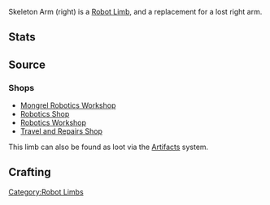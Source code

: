 Skeleton Arm (right) is a [Robot Limb](Robot_Limbs.md "wikilink"), and a
replacement for a lost right arm.

## Stats

## Source

### Shops

- [Mongrel Robotics Workshop](Mongrel_Robotics_Workshop.md "wikilink")
- [Robotics Shop](Robotics_Shop.md "wikilink")
- [Robotics Workshop](Robotics_Workshop.md "wikilink")
- [Travel and Repairs Shop](Travel_and_Repairs_Shop.md "wikilink")

This limb can also be found as loot via the
[Artifacts](Artifacts.md "wikilink") system.

## Crafting

[Category:Robot Limbs](Category:Robot_Limbs "wikilink")